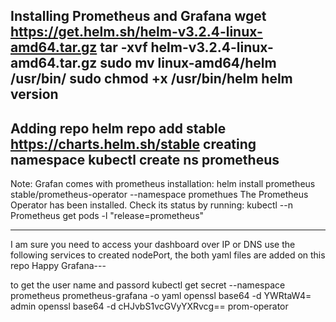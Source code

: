 Installing Prometheus and Grafana
wget https://get.helm.sh/helm-v3.2.4-linux-amd64.tar.gz
tar -xvf helm-v3.2.4-linux-amd64.tar.gz
sudo mv linux-amd64/helm /usr/bin/
sudo chmod +x /usr/bin/helm
helm version
----------------------------
Adding repo
helm repo add stable https://charts.helm.sh/stable
creating namespace
kubectl create ns prometheus
--------------------------
Note:
Grafan comes with prometheus installation:
helm install prometheus stable/prometheus-operator --namespace promethues
The Prometheus Operator has been installed. Check its status by running:
kubectl --n Prometheus get pods -l "release=prometheus"

---------------------------------------------------------------------

I am sure you need to access your dashboard over IP or DNS
use the following services to created nodePort, the both yaml files are added on this repo
Happy Grafana---

to get the user name and passord
kubectl get secret --namespace prometheus prometheus-grafana -o yaml
openssl base64 -d
YWRtaW4=
admin
openssl base64 -d
cHJvbS1vcGVyYXRvcg==
prom-operator

